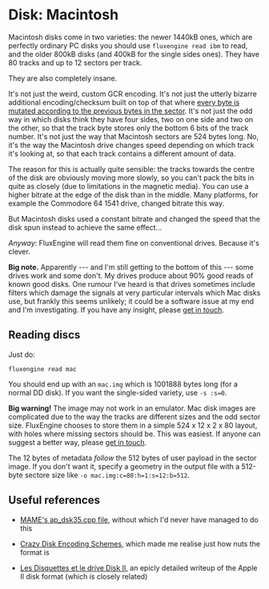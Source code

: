 Disk: Macintosh
===============

Macintosh disks come in two varieties: the newer 1440kB ones, which are
perfectly ordinary PC disks you should use `fluxengine read ibm` to read, and
the older 800kB disks (and 400kB for the single sides ones). They have 80
tracks and up to 12 sectors per track.

They are also completely insane.

It's not just the weird, custom GCR encoding. It's not just the utterly
bizarre additional encoding/checksum built on top of that where [every byte
is mutated according to the previous bytes in the
sector](https://www.bigmessowires.com/2011/10/02/crazy-disk-encoding-schemes/).
It's not just the odd way in which disks think they have four sides, two on
one side and two on the other, so that the track byte stores only the bottom
6 bits of the track number. It's not just the way that Macintosh sectors are
524 bytes long. No, it's the way the Macintosh drive changes speed depending
on which track it's looking at, so that each track contains a different
amount of data.

The reason for this is actually quite sensible: the tracks towards the centre
of the disk are obviously moving more slowly, so you can't pack the bits in
quite as closely (due to limitations in the magnetic media). You can use a
higher bitrate at the edge of the disk than in the middle. Many platforms,
for example the Commodore 64 1541 drive, changed bitrate this way.

But Macintosh disks used a constant bitrate and changed the speed that the
disk spun instead to achieve the same effect...

_Anyway_: FluxEngine will read them fine on conventional drives.
Because it's clever.

**Big note.** Apparently --- and I'm still getting to the bottom of this ---
some drives work and some don't. My drives produce about 90% good reads of
known good disks. One rumour I've heard is that drives sometimes include
filters which damage the signals at very particular intervals which Mac disks
use, but frankly this seems unlikely; it could be a software issue at my end
and I'm investigating. If you have any insight, please [get in
touch](https://github.com/davidgiven/fluxengine/issues/new).

Reading discs
-------------

Just do:

```
fluxengine read mac
```

You should end up with an `mac.img` which is 1001888 bytes long (for a normal
DD disk). If you want the single-sided variety, use `-s :s=0`.

**Big warning!** The image may not work in an emulator. Mac disk images are
complicated due to the way the tracks are different sizes and the odd sector
size. FluxEngine chooses to store them in a simple 524 x 12 x 2 x 80 layout,
with holes where missing sectors should be. This was easiest. If anyone can
suggest a better way, please [get in
touch](https://github.com/davidgiven/fluxengine/issues/new).

The 12 bytes of metadata _follow_ the 512 bytes of user payload in the sector
image. If you don't want it, specify a geometry in the output file with a
512-byte sectore size like `-o mac.img:c=80:h=1:s=12:b=512`.

Useful references
-----------------

  - [MAME's ap_dsk35.cpp file](https://github.com/mamedev/mame/blob/4263a71e64377db11392c458b580c5ae83556bc7/src/lib/formats/ap_dsk35.cpp),
    without which I'd never have managed to do this

  - [Crazy Disk Encoding
    Schemes](https://www.bigmessowires.com/2011/10/02/crazy-disk-encoding-schemes/), which made
    me realise just how nuts the format is

  - [Les Disquettes et le drive Disk II](http://www.hackzapple.com/DISKII/DISKIITECH.HTM), an
    epicly detailed writeup of the Apple II disk format (which is closely related)
